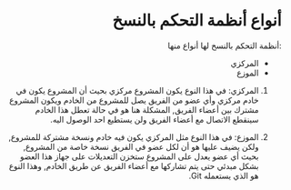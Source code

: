 <div dir="rtl">

# أنواع أنظمة التحكم بالنسخ

:أنظمة التحكم بالنسخ لها أنواع منها
- المركزي
- الموزع


1. المركزي:
في هذا النوع يكون المشروع مركزي بحيث أن المشروع يكون في خادم مركزي وأي عضو من الفريق يصل للمشروع  من الخادم ويكون المشروع مشترك بين أعضاء الفريق, المشكلة هنا هو في حالة تعطل هذا الخادم سينقطع الاتصال مع أعضاء الفريق ولن يستطيع احد الوصول اليه.

2. الموزع:
 في هذا النوع مثل المركزي يكون فيه خادم ونسخة مشتركة للمشروع, ولكن يضيف عليها هو أن لكل عضو في الفريق نسخة خاصة من المشروع, بحيث أي عضو يعدل على المشروع ستخزن التعديلات على جهاز هذا العضو بشكل مبدئي حتى يتم تشاركها مع أعضاء الفريق عن طريق الخادم, وهذا النوع هو الذي يستعمله Git.

</div>
